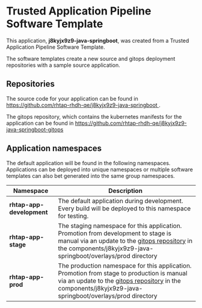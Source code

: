 # Trusted Application Pipeline Software Template

This application, **j8kyjx9z9-java-springboot**, was created from a Trusted Application Pipeline Software Template.

The software templates create a new source and gitops deployment repositories with a sample source application. 

## Repositories

The source code for your application can be found in [https://github.com/rhtap-rhdh-qe/j8kyjx9z9-java-springboot ](https://github.com/rhtap-rhdh-qe/j8kyjx9z9-java-springboot ).
 
The gitops repository, which contains the kubernetes manifests for the application can be found in 
[https://github.com/rhtap-rhdh-qe/j8kyjx9z9-java-springboot-gitops ](https://github.com/rhtap-rhdh-qe/j8kyjx9z9-java-springboot-gitops ) 

## Application namespaces 

The default application will be found in the following namespaces. Applications can be deployed into unique namespaces or multiple software templates can also bet generated into the same group namespaces.  

|  Namespace   |  Description   |  
| -------- | -------- |   
| **rhtap-app-development** | The default application during development. Every build will be deployed to this namespace for testing. | 
| **rhtap-app-stage** | The staging namespace for this application. Promotion from development to stage is manual via an update to the [gitops repository](https://github.com/rhtap-rhdh-qe/j8kyjx9z9-java-springboot-gitops ) in the components/j8kyjx9z9-java-springboot/overlays/prod directory |  
| **rhtap-app-prod** | The production namespace for this application. Promotion from stage to production is manual via an update to the [gitops repository](https://github.com/rhtap-rhdh-qe/j8kyjx9z9-java-springboot-gitops ) in the components/j8kyjx9z9-java-springboot/overlays/prod directory | 